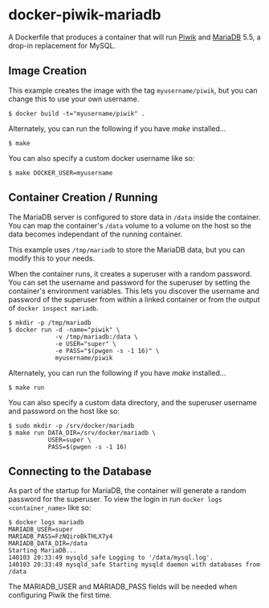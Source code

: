 # docker-piwik-mariadb

A Dockerfile that produces a container that will run [Piwik][piwik] and [MariaDB][mariadb] 5.5,
a drop-in replacement for MySQL.

[piwik]: https://piwik.org/
[mariadb]: https://mariadb.org/

## Image Creation

This example creates the image with the tag `myusername/piwik`, but you can
change this to use your own username.

```
$ docker build -t="myusername/piwik" .
```

Alternately, you can run the following if you have *make* installed...

```
$ make
```

You can also specify a custom docker username like so:

```
$ make DOCKER_USER=myusername
```

## Container Creation / Running

The MariaDB server is configured to store data in `/data` inside the container.
You can map the container's `/data` volume to a volume on the host so the data
becomes independant of the running container.

This example uses `/tmp/mariadb` to store the MariaDB data, but you can modify
this to your needs.

When the container runs, it creates a superuser with a random password.  You
can set the username and password for the superuser by setting the container's
environment variables.  This lets you discover the username and password of the
superuser from within a linked container or from the output of `docker inspect
mariadb`.

``` shell
$ mkdir -p /tmp/mariadb
$ docker run -d -name="piwik" \
             -v /tmp/mariadb:/data \
             -e USER="super" \
             -e PASS="$(pwgen -s -1 16)" \
             myusername/piwik
```

Alternately, you can run the following if you have *make* installed...

``` shell
$ make run
```

You can also specify a custom data directory, and the superuser username and
password on the host like so:

``` shell
$ sudo mkdir -p /srv/docker/mariadb
$ make run DATA_DIR=/srv/docker/mariadb \
           USER=super \
           PASS=$(pwgen -s -1 16)
```

## Connecting to the Database

As part of the startup for MariaDB, the container will generate a random
password for the superuser.  To view the login in run `docker logs
<container_name>` like so:

``` shell
$ docker logs mariadb
MARIADB_USER=super
MARIADB_PASS=FzNQiroBkTHLX7y4
MARIADB_DATA_DIR=/data
Starting MariaDB...
140103 20:33:49 mysqld_safe Logging to '/data/mysql.log'.
140103 20:33:49 mysqld_safe Starting mysqld daemon with databases from /data
```

The MARIADB_USER and MARIADB_PASS fields will be needed when configuring Piwik the first time.
